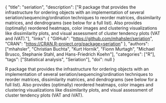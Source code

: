 {
  "title": "seriation",
  "description": ["R package that provides the infrastructure for ordering objects with an implementation of several seriation/sequencing/ordination techniques to reorder matrices, dissimilarity matrices, and dendrograms (see below for a full list). Also provides (optimally) reordered heatmaps, color images and clustering visualizations like dissimilarity plots, and visual assessment of cluster tendency plots (VAT and iVAT)."],
  "links": {
    "GitHub": "https://github.com/mhahsler/seriation",
    "CRAN": "https://CRAN.R-project.org/package=seriation"
  },
  "authors": ["mhahsler", "Christian Buchta", "Kurt Hornik", "Fionn Murtagh", "Michael Brusco, Stephanie Stahl, and Hans-Friedrich Koehn"],
  "categories": ["R"],
  "tags": ["Statistical analysis", "Seriation"],
  "doi": null
}

<!-- Generated by csv2md.R – do not edit by hand -->

R package that provides the infrastructure for ordering objects with an implementation of several seriation/sequencing/ordination techniques to reorder matrices, dissimilarity matrices, and dendrograms (see below for a full list). Also provides (optimally) reordered heatmaps, color images and clustering visualizations like dissimilarity plots, and visual assessment of cluster tendency plots (VAT and iVAT).